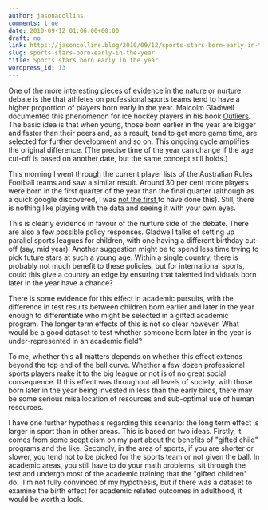 ```yaml
---
author: jasonacollins
comments: true
date: 2010-09-12 01:06:00+00:00
draft: no
link: https://jasoncollins.blog/2010/09/12/sports-stars-born-early-in-the-year/
slug: sports-stars-born-early-in-the-year
title: Sports stars born early in the year
wordpress_id: 13
---
```


One of the more interesting pieces of evidence in the nature or nurture debate is the that athletes on professional sports teams tend to have a higher proportion of players born early in the year. Malcolm Gladwell documented this phenomenon for ice hockey players in his book [Outliers](https://jasoncollins.blog/2011/03/gladwells-outliers/). The basic idea is that when young, those born earlier in the year are bigger and faster than their peers and, as a result, tend to get more game time, are selected for further development and so on. This ongoing cycle amplifies the original difference. (The precise time of the year can change if the age cut-off is based on another date, but the same concept still holds.)

This morning I went through the current player lists of the Australian Rules Football teams and saw a similar result. Around 30 per cent more players were born in the first quarter of the year than the final quarter (although as a quick google discovered, I was [not the first ](http://eprints.qut.edu.au/29661/1/c29661.pdf)to have done this). Still, there is nothing like playing with the data and seeing it with your own eyes.

This is clearly evidence in favour of the nurture side of the debate. There are also a few possible policy responses. Gladwell talks of setting up parallel sports leagues for children, with one having a different birthday cut-off (say, mid year). Another suggestion might be to spend less time trying to pick future stars at such a young age. Within a single country, there is probably not much benefit to these policies, but for international sports, could this give a country an edge by ensuring that talented individuals born later in the year have a chance?

There is some evidence for this effect in academic pursuits, with the difference in test results between children born earlier and later in the year enough to differentiate who might be selected in a gifted academic program. The longer term effects of this is not so clear however. What would be a good dataset to test whether someone born later in the year is under-represented in an academic field?

To me, whether this all matters depends on whether this effect extends beyond the top end of the bell curve. Whether a few dozen professional sports players make it to the big league or not is of no great social consequence. If this effect was throughout all levels of society, with those born later in the year being invested in less than the early birds, there may be some serious misallocation of resources and sub-optimal use of human resources.

I have one further hypothesis regarding this scenario: the long term effect is larger in sport than in other areas. This is based on two ideas. Firstly, it comes from some scepticism on my part about the benefits of "gifted child" programs and the like. Secondly, in the area of sports, if you are shorter or slower, you tend not to be picked for the sports team or not given the ball. In academic areas, you still have to do your math problems, sit through the test and undergo most of the academic training that the "gifted children" do.  I'm not fully convinced of my hypothesis, but if there was a dataset to examine the birth effect for academic related outcomes in adulthood, it would be worth a look.
